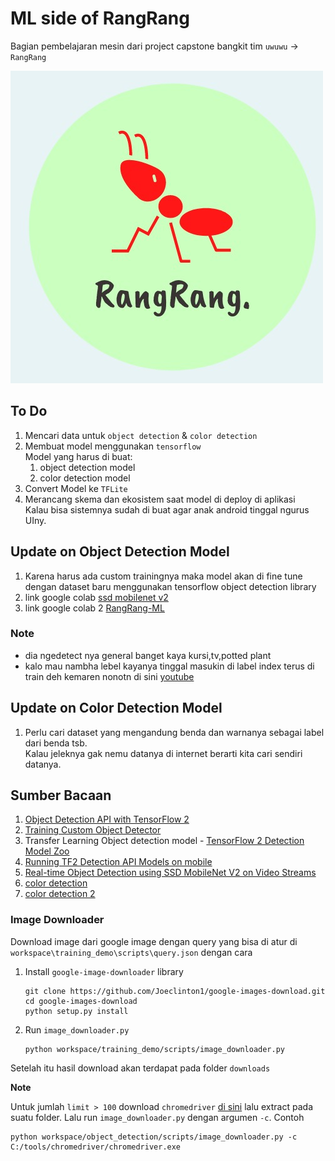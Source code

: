 # ML side of RangRang

Bagian pembelajaran mesin dari project capstone bangkit tim `uwuwu` -> `RangRang`

![Logo](assets/logo.jpeg)

## To Do

1. Mencari data untuk `object detection` & `color detection`
2. Membuat model menggunakan `tensorflow`<br>
   Model yang harus di buat:
   1. object detection model
   2. color detection model
3. Convert Model ke `TFLite`
4. Merancang skema dan ekosistem saat model di deploy di aplikasi<br>
   Kalau bisa sistemnya sudah di buat agar anak android tinggal ngurus UIny.

## Update on Object Detection Model

1. Karena harus ada custom trainingnya maka model akan di fine tune dengan dataset baru menggunakan tensorflow object detection library
2. link google colab [ssd mobilenet v2](https://colab.research.google.com/drive/1Ja64uMfznUTYkf2aDoeT3nSKJzVG66Kq?usp=sharing)
3. link google colab 2 [RangRang-ML](https://colab.research.google.com/drive/1y35rdQ02BWiMvyiHE-5zA9kQg8yCnZCC?usp=sharing)

### Note

- dia ngedetect nya general banget kaya kursi,tv,potted plant
- kalo mau nambha lebel kayanya tinggal masukin di label index terus di train deh kemaren nonotn di sini [youtube](https://www.youtube.com/watch?v=K0eDKO13O_s)

## Update on Color Detection Model

1. Perlu cari dataset yang mengandung benda dan warnanya sebagai label dari benda tsb.<br>
   Kalau jeleknya gak nemu datanya di internet berarti kita cari sendiri datanya.
   
## Sumber Bacaan

1. [Object Detection API with TensorFlow 2](https://github.com/tensorflow/models/blob/master/research/object_detection/g3doc/tf2.md)
2. [Training Custom Object Detector](https://tensorflow-object-detection-api-tutorial.readthedocs.io/en/latest/training.html)
3. Transfer Learning Object detection model - [TensorFlow 2 Detection Model Zoo](https://github.com/tensorflow/models/blob/master/research/object_detection/g3doc/tf2_detection_zoo.md)
4. [Running TF2 Detection API Models on mobile](https://github.com/tensorflow/models/blob/master/research/object_detection/g3doc/running_on_mobile_tf2.md)
5. [Real-time Object Detection using SSD MobileNet V2 on Video Streams](https://heartbeat.fritz.ai/real-time-object-detection-using-ssd-mobilenet-v2-on-video-streams-3bfc1577399c)
6. [color detection](https://towardsdatascience.com/image-color-identification-with-machine-learning-and-image-processing-using-python-f3dd0606bdca)
7. [color detection 2](https://towardsdatascience.com/color-identification-in-images-machine-learning-application-b26e770c4c71)

### Image Downloader

Download image dari google image dengan query yang bisa di atur di `workspace\training_demo\scripts\query.json` dengan cara

1. Install `google-image-downloader` library
   ```
   git clone https://github.com/Joeclinton1/google-images-download.git
   cd google-images-download 
   python setup.py install
   ```
2. Run `image_downloader.py`
   ```
   python workspace/training_demo/scripts/image_downloader.py
   ```

Setelah itu hasil download akan terdapat pada folder `downloads`

**Note**

Untuk jumlah `limit > 100` download `chromedriver` [di sini](https://sites.google.com/a/chromium.org/chromedriver/downloads) lalu extract pada suatu folder. Lalu run `image_downloader.py` dengan argumen `-c`. Contoh

```
python workspace/object_detection/scripts/image_downloader.py -c C:/tools/chromedriver/chromedriver.exe
```
